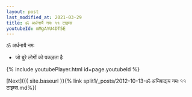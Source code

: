 ```yaml
---
layout: post
last_modified_at: 2021-03-29
title: ॐ अर्धनायै नमः ११ टाइम्स
youtubeId: mMgAYU4DT5E
---
```

 
 
 ॐ अर्धनायै नमः  
 
 -  जो बुरे लोगों को पकड़ता है 
 
  
 
  
 
 
 
 
 
 


{% include youtubePlayer.html id=page.youtubeId %}
 
[Next]({{ site.baseurl }}{% link  split1/_posts/2012-10-13-ॐ अभिवाद्यय नमः ११ टाइम्स.md%})
 
